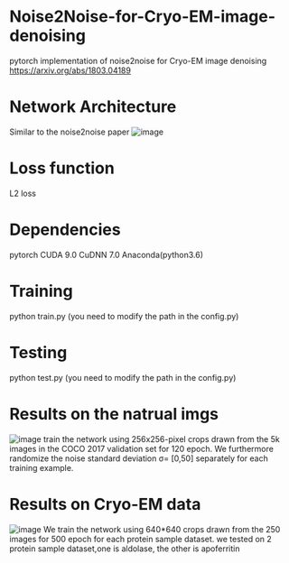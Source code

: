# Noise2Noise-for-Cryo-EM-image-denoising
pytorch implementation of noise2noise for Cryo-EM image denoising 
https://arxiv.org/abs/1803.04189
# Network Architecture
Similar to the noise2noise paper 
![image](https://github.com/ZhenyuTan/Noise2Noise-for-Cryo-EM-image-denoising/blob/master/imgs/unet.png)
# Loss function 
L2 loss
# Dependencies
pytorch CUDA 9.0 CuDNN 7.0 Anaconda(python3.6)
# Training 
python train.py 
(you need to modify the path in the config.py)
# Testing 
python test.py
(you need to modify the path in the config.py)
# Results on the natrual imgs
![image](https://github.com/ZhenyuTan/Noise2Noise-for-Cryo-EM-image-denoising/blob/master/imgs/results_natrual.png)
train the network using 256x256-pixel crops drawn from the 5k images in the COCO 2017 validation set for 120 epoch.  We furthermore randomize the noise standard deviation σ= [0,50] separately for each training example.
# Results on Cryo-EM data
![image](https://github.com/ZhenyuTan/Noise2Noise-for-Cryo-EM-image-denoising/blob/master/imgs/results_cryo.png)
We train the network using 640*640 crops drawn from the 250 images for 500 epoch for each protein sample dataset. 
we tested on 2 protein sample dataset,one is aldolase, the other is apoferritin
